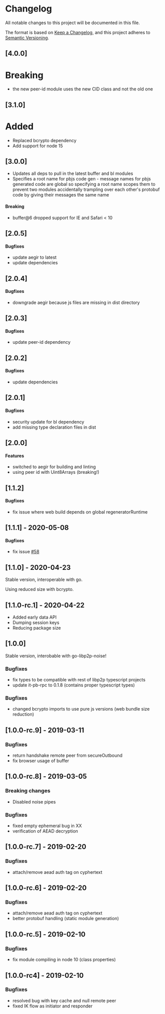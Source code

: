 # Changelog

All notable changes to this project will be documented in this file.

The format is based on [Keep a Changelog](https://keepachangelog.com/en/1.0.0/),
and this project adheres to [Semantic Versioning](https://semver.org/spec/v2.0.0.html).

## [4.0.0]
# Breaking
- the new peer-id module uses the new CID class and not the old one
## [3.1.0]

# Added
- Replaced bcrypto dependency
- Add support for node 15

## [3.0.0]

- Updates all deps to pull in the latest buffer and bl modules
- Specifies a root name for pbjs code gen - message names for pbjs
generated code are global so specifying a root name scopes them
to prevent two modules accidentally trampling over each other's
protobuf code by giving their messages the same name
#### Breaking
- buffer@6 dropped support for IE and Safari < 10

## [2.0.5]
#### Bugfixes
- update aegir to latest
- update dependencies

## [2.0.4]

#### Bugfixes
- downgrade aegir because js files are missing in dist directory
## [2.0.3]

#### Bugfixes
- update peer-id dependency

## [2.0.2]

#### Bugfixes
- update dependencies

## [2.0.1]

#### Bugfixes
- security update for bl dependency
- add missing type declaration files in dist

## [2.0.0]

#### Features
- switched to aegir for building and linting
- using peer id with Uint8Arrays (breaking!)

## [1.1.2]

#### Bugfixes
- fix issue where web build depends on global regeneratorRuntime

## [1.1.1] - 2020-05-08

#### Bugfixes
- fix issue [#58](https://github.com/NodeFactoryIo/js-libp2p-noise/issues/58)

## [1.1.0] - 2020-04-23

Stable version, interoperable with go.

Using reduced size with bcrypto.

## [1.1.0-rc.1] - 2020-04-22

- Added early data API
- Dumping session keys
- Reducing package size

## [1.0.0]

Stable version, interobable with go-libp2p-noise!

### Bugfixes
- fix types to be compatible with rest of libp2p typescript projects
- update it-pb-rpc to 0.1.8 (contains proper typescript types)

### Bugfixes
- changed bcrypto imports to use pure js versions (web bundle size reduction)

## [1.0.0-rc.9] - 2019-03-11

### Bugfixes
- return handshake remote peer from secureOutbound
- fix browser usage of buffer

## [1.0.0-rc.8] - 2019-03-05

### Breaking changes
- Disabled noise pipes

### Bugfixes
- fixed empty ephemeral bug in XX
- verification of AEAD decryption


## [1.0.0-rc.7] - 2019-02-20

### Bugfixes
- attach/remove aead auth tag on cyphertext

## [1.0.0-rc.6] - 2019-02-20

### Bugfixes
- attach/remove aead auth tag on cyphertext
- better protobuf handling (static module generation)

## [1.0.0-rc.5] - 2019-02-10

### Bugfixes
- fix module compiling in node 10 (class properties)

## [1.0.0-rc4] - 2019-02-10

### Bugfixes
- resolved bug with key cache and null remote peer
- fixed IK flow as initiator and responder
